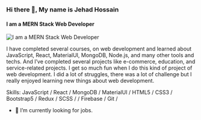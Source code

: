 ### Hi there 👋, My name is Jehad Hossain
#### I am a MERN Stack Web Developer
![I am a MERN Stack Web Developer](https://i.ibb.co/BTrQ4ZS/Banner.png)

 I have completed several courses, on web development and learned about JavaScript, React, MaterialUI, MongoDB, Node.js, and many other tools and techs. And I’ve completed several projects like e-commerce, education, and service-related projects. I get so much fun when I do this kind of project of web development. I did a lot of struggles, there was a lot of challenge but I really enjoyed learning new things about web development.

Skills: JavaScript / React / MongoDB / MaterialUI / HTML5 / CSS3 / Bootstrap5 / Redux / SCSS / / Firebase / Git /  

- 🔭 I’m currently looking for jobs. 




